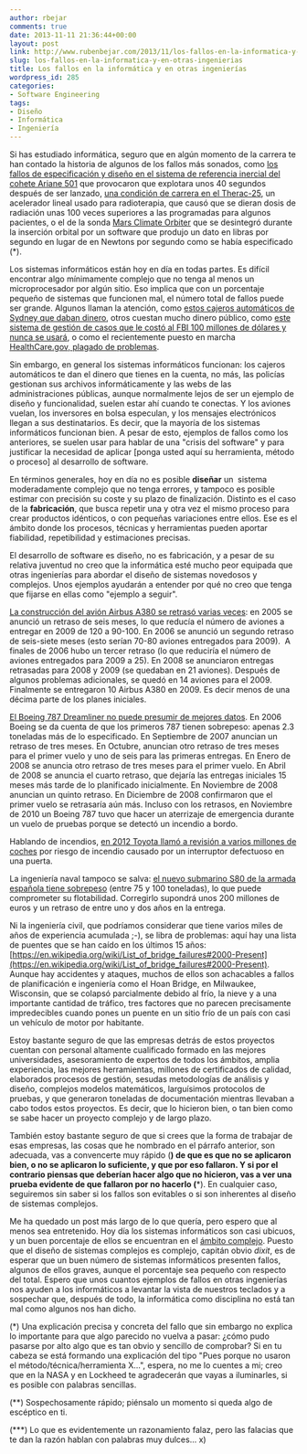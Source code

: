 ```yaml
---
author: rbejar
comments: true
date: 2013-11-11 21:36:44+00:00
layout: post
link: http://www.rubenbejar.com/2013/11/los-fallos-en-la-informatica-y-en-otras-ingenierias/
slug: los-fallos-en-la-informatica-y-en-otras-ingenierias
title: Los fallos en la informática y en otras ingenierías
wordpress_id: 285
categories:
- Software Engineering
tags:
- Diseño
- Informática
- Ingeniería
---
```


Si has estudiado informática, seguro que en algún momento de la carrera te han contado la historia de algunos de los fallos más sonados, como [los fallos de especificación y diseño en el sistema de referencia inercial del cohete Ariane 501](http://www.ima.umn.edu/~arnold/disasters/ariane5rep.html) que provocaron que explotara unos 40 segundos después de ser lanzado, [una condición de carrera en el Therac-25](https://en.wikipedia.org/wiki/Therac-25), un acelerador lineal usado para radioterapia, que causó que se dieran dosis de radiación unas 100 veces superiores a las programadas para algunos pacientes, o el de la sonda [Mars Climate Orbiter](https://en.wikipedia.org/wiki/Mars_Climate_Orbiter) que se desintegró durante la inserción orbital por un software que produjo un dato en libras por segundo en lugar de en Newtons por segundo como se había especificado (*).

Los sistemas informáticos están hoy en día en todas partes. Es difícil encontrar algo mínimamente complejo que no tenga al menos un microprocesador por algún sitio. Eso implica que con un porcentaje pequeño de sistemas que funcionen mal, el número total de fallos puede ser grande. Algunos llaman la atención, como [estos cajeros automáticos de Sydney que daban dinero](http://www.bbc.co.uk/news/world-asia-pacific-12606735), otros cuestan mucho dinero público, como [este sistema de gestión de casos que le costó al FBI 100 millones de dólares y nunca se usará](http://spectrum.ieee.org/computing/software/who-killed-the-virtual-case-file), o como el recientemente puesto en marcha [HealthCare.gov, plagado de problemas](http://www.pcworld.com/article/2061940/healthcaregovs-problems-what-we-know-so-far.html).

Sin embargo, en general los sistemas informáticos funcionan: los cajeros automáticos te dan el dinero que tienes en la cuenta, no más, las policías gestionan sus archivos informáticamente y las webs de las administraciones públicas, aunque normalmente lejos de ser un ejemplo de diseño y funcionalidad, suelen estar ahí cuando te conectas. Y los aviones vuelan, los inversores en bolsa especulan, y los mensajes electrónicos llegan a sus destinatarios. Es decir, que la mayoría de los sistemas informáticos funcionan bien. A pesar de esto, ejemplos de fallos como los anteriores, se suelen usar para hablar de una "crisis del software" y para justificar la necesidad de aplicar [ponga usted aquí su herramienta, método o proceso] al desarrollo de software.

En términos generales, hoy en día no es posible **diseñar** un  sistema moderadamente complejo que no tenga errores, y tampoco es posible estimar con precisión su coste y su plazo de finalización. Distinto es el caso de la **fabricación**, que busca repetir una y otra vez el mismo proceso para crear productos idénticos, o con pequeñas variaciones entre ellos. Ese es el ámbito donde los procesos, técnicas y herramientas pueden aportar fiabilidad, repetibilidad y estimaciones precisas.

El desarrollo de software es diseño, no es fabricación, y a pesar de su relativa juventud no creo que la informática esté mucho peor equipada que otras ingenierías para abordar el diseño de sistemas novedosos y complejos. Unos ejemplos ayudarán a entender por qué no creo que tenga que fijarse en ellas como "ejemplo a seguir".

[La construcción del avión Airbus A380 se retrasó varias veces](https://en.wikipedia.org/wiki/Airbus_A380#Production_and_delivery_delays): en 2005 se anunció un retraso de seis meses, lo que reducía el número de aviones a entregar en 2009 de 120 a 90-100. En 2006 se anunció un segundo retraso de seis-siete meses (esto serían 70-80 aviones entregados para 2009).  A finales de 2006 hubo un tercer retraso (lo que reduciría el número de aviones entregados para 2009 a 25). En 2008 se anunciaron entregas retrasadas para 2008 y 2009 (se quedaban en 21 aviones). Después de algunos problemas adicionales, se quedó en 14 aviones para el 2009. Finalmente se entregaron 10 Airbus A380 en 2009. Es decir menos de una décima parte de los planes iniciales.

[El Boeing 787 Dreamliner no puede presumir de mejores datos](https://en.wikipedia.org/wiki/Boeing_787_Dreamliner#Production_and_delivery_delays). En 2006 Boeing se da cuenta de que los primeros 787 tienen sobrepeso: apenas 2.3 toneladas más de lo especificado. En Septiembre de 2007 anuncian un retraso de tres meses. En Octubre, anuncian otro retraso de tres meses para el primer vuelo y uno de seis para las primeras entregas. En Enero de 2008 se anuncia otro retraso de tres meses para el primer vuelo. En Abril de 2008 se anuncia el cuarto retraso, que dejaría las entregas iniciales 15 meses más tarde de lo planificado inicialmente. En Noviembre de 2008 anuncian un quinto retraso. En Diciembre de 2008 confirmaron que el primer vuelo se retrasaría aún más. Incluso con los retrasos, en Noviembre de 2010 un Boeing 787 tuvo que hacer un aterrizaje de emergencia durante un vuelo de pruebas porque se detectó un incendio a bordo.

Hablando de incendios, [en 2012 Toyota llamó a revisión a varios millones de coches](https://autos.aol.com/article/toyota-recalls-7-5-million-cars-for-door-fires/) por riesgo de incendio causado por un interruptor defectuoso en una puerta.

La ingeniería naval tampoco se salva: [el nuevo submarino S80 de la armada española tiene sobrepeso](https://es.wikipedia.org/wiki/Submarinos_Clase_S-80#Problemas_durante_la_construcci.C3.B3n) (entre 75 y 100 toneladas), lo que puede comprometer su flotabilidad. Corregirlo supondrá unos 200 millones de euros y un retraso de entre uno y dos años en la entrega.

Ni la ingeniería civil, que podríamos considerar que tiene varios miles de años de experiencia acumulada ;-), se libra de problemas: aquí hay una lista de puentes que se han caído en los últimos 15 años: [https://en.wikipedia.org/wiki/List_of_bridge_failures#2000-Present](https://en.wikipedia.org/wiki/List_of_bridge_failures#2000-Present). Aunque hay accidentes y ataques, muchos de ellos son achacables a fallos de planificación e ingeniería como el Hoan Bridge, en Milwaukee, Wisconsin, que se colapsó parcialmente debido al frío, la nieve y a una importante cantidad de tráfico, tres factores que no parecen precisamente impredecibles cuando pones un puente en un sitio frío de un país con casi un vehículo de motor por habitante.

Estoy bastante seguro de que las empresas detrás de estos proyectos cuentan con personal altamente cualificado formado en las mejores universidades, asesoramiento de expertos de todos los ámbitos, amplia experiencia, las mejores herramientas, millones de certificados de calidad, elaborados procesos de gestión, sesudas metodologías de análisis y diseño, complejos modelos matemáticos, larguísimos protocolos de pruebas, y que generaron toneladas de documentación mientras llevaban a cabo todos estos proyectos. Es decir, que lo hicieron bien, o tan bien como se sabe hacer un proyecto complejo y de largo plazo.

También estoy bastante seguro de que si crees que la forma de trabajar de esas empresas, las cosas que he nombrado en el párrafo anterior, son adecuada, vas a convencerte muy rápido (**) de que es que no se aplicaron bien, o no se aplicaron lo suficiente, y que por eso fallaron. Y si por el contrario piensas que deberían hacer algo que no hicieron, vas a ver una prueba evidente de que fallaron por no hacerlo (***). En cualquier caso, seguiremos sin saber si los fallos son evitables o si son inherentes al diseño de sistemas complejos.

Me ha quedado un post más largo de lo que quería, pero espero que al menos sea entretenido. Hoy día los sistemas informáticos son casi ubicuos, y un buen porcentaje de ellos se encuentran en el [ámbito complejo](https://en.wikipedia.org/wiki/Cynefin). Puesto que el diseño de sistemas complejos es complejo, capitán obvio _dixit_, es de esperar que un buen número de sistemas informáticos presenten fallos, algunos de ellos graves, aunque el porcentaje sea pequeño con respecto del total. Espero que unos cuantos ejemplos de fallos en otras ingenierías nos ayuden a los informáticos a levantar la vista de nuestros teclados y a sospechar que, después de todo, la informática como disciplina no está tan mal como algunos nos han dicho.



(*) Una explicación precisa y concreta del fallo que sin embargo no explica lo importante para que algo parecido no vuelva a pasar: ¿cómo pudo pasarse por alto algo que es tan obvio y sencillo de comprobar? Si en tu cabeza se está formando una explicación del tipo "Pues porque no usaron el método/técnica/herramienta X...", espera, no me lo cuentes a mi; creo que en la NASA y en Lockheed te agradecerán que vayas a iluminarles, si es posible con palabras sencillas.

(**) Sospechosamente rápido; piénsalo un momento si queda algo de escéptico en ti.

(***) Lo que es evidentemente un razonamiento falaz, pero las falacias que te dan la razón hablan con palabras muy dulces... x)
